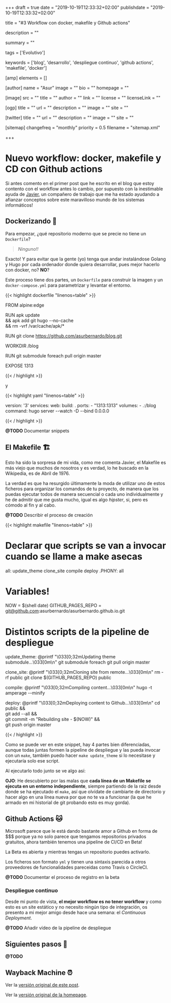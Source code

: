 +++
draft = true
date = "2019-10-19T12:33:32+02:00"
publishdate = "2019-10-19T12:33:32+02:00"

title = "#3 Workflow con docker, makefile y Github actions"

description = ""

summary = ""

tags = ['Evolutivo']

keywords = ['blog', 'desarrollo', 'despliegue continuo', 'github actions', 'makefile', 'docker']

[amp]
    elements = []

[author]
    name = "Asur"
    image = ""
    bio = ""
    homepage = ""

[image]
    src = ""
    title = ""
    author = ""
    link = ""
    license = ""
    licenseLink = ""

[ogp]
    title = ""
    url = ""
    description = ""
    image = ""
    site = ""

[twitter]
    title = ""
    url = ""
    description = ""
    image = ""
    site = ""

[sitemap]
  changefreq = "monthly"
  priority = 0.5
  filename = "sitemap.xml"

+++

# Nuevo workflow: docker, makefile y CD con Github actions

Si antes comento en el primer post que he escrito en el blog que estoy contento con el workflow antes lo cambio, por supuesto con la inestimable ayuda de [Javier](https://www.linkedin.com/in/javier-coscolla-cabrera-95948224/), un compañero de trabajo que me ha estado ayudando a afianzar conceptos sobre este maravilloso mundo de los sistemas informáticos!

## Dockerizando 🐳

Para empezar, ¿qué repositorio moderno que se precie no tiene un `Dockerfile`?

 > *Ninguno!!*

Exacto! Y para evitar que la gente (yo) tenga que andar instalándose Golang y Hugo por cada ordenador donde quiera desarrollar, pues mejor hacerlo con docker, no? **NO**?

Este proceso tiene dos partes, un `Dockerfile` para construir la imagen y un `docker-compose.yml` para parametrizar y levantar el entorno.

{{< highlight dockerfile "linenos=table" >}}

FROM alpine:edge

RUN apk update \
    && apk add git hugo --no-cache \
    && rm -vrf /var/cache/apk/*

RUN git clone https://github.com/asurbernardo/blog.git

WORKDIR /blog

RUN git submodule foreach pull origin master

EXPOSE 1313

{{< / highlight >}}

y

{{< highlight yaml "linenos=table" >}}

version: '3'
services:
  web:
    build: .
    ports:
      - "1313:1313"
    volumes:
      - .:/blog
    command: hugo server --watch -D --bind 0.0.0.0

{{< / highlight >}}

**@TODO** Documentar snippets

## El Makefile 🏗️

Esto ha sido la sorpresa de mi vida, como me comenta Javier, el Makefile es más viejo que muchos de nosotros y es verdad, lo he buscado en la Wikipedia, es de Abril de 1976.

La verdad es que ha resurgido últimamente la moda de utilizar uno de estos ficheros para organizar los comandos de tu proyecto, de manera que los puedas ejecutar todos de manera secuencial o cada uno individualmente y he de admitir que me gusta mucho, igual es algo *hipster*, si, pero es cómodo al fin y al cabo.

**@TODO** Describir el proceso de creación

{{< highlight makefile "linenos=table" >}}

# Declarar que scripts se van a invocar cuando se llame a make asecas
all: update_theme clone_site compile deploy
.PHONY: all

# Variables!
NOW = $(shell date)
GITHUB_PAGES_REPO = git@github.com:asurbernardo/asurbernardo.github.io.git

# Distintos scripts de la pipeline de despliegue
update_theme:
    @printf "\033[0;32mUpdating theme submodule...\033[0m\n"
    git submodule foreach git pull origin master

clone_site:
    @printf "\033[0;32mCloning site from remote...\033[0m\n"
    rm -rf public
    git clone $(GITHUB_PAGES_REPO) public

compile:
    @printf "\033[0;32mCompiling content...\033[0m\n"
    hugo -t amperage --minify

deploy:
    @printf "\033[0;32mDeploying content to Github...\033[0m\n"
    cd public && \
        git add --all && \
        git commit -m "Rebuilding site - $(NOW)" && \
        git push origin master

{{< / highlight >}}

Como se puede ver en este snippet, hay 4 partes bien diferenciadas, aunque todas juntas formen la pipeline de despliegue y las pueda invocar con un `make`, también puedo hacer `make update_theme` si lo necesitase y ejecutaría solo ese script.

Al ejecutarlo todo junto se ve algo así:

<amp-anim 
    layout="responsive"
    width=1200
    height=663
    src="/images/make-command.gif"
    alt="Ejecución de Makefile">
</amp-anim>


**OJO**: He descubierto por las malas que **cada línea de un Makefile se ejecuta en un entorno independiente**, siempre partiendo de la raiz desde donde se ha ejecutado el `make`, así que olvídate de cambiarte de directorio y hacer algo en una línea nueva por que no te va a funcionar (la que he armado en mi historial de git probando esto es muy gorda).

## Github Actions 🐱

Microsoft parece que le está dando bastante amor a Github en forma de $$$ porque ya no solo parece que tengamos repositorios privados gratuitos, ahora también tenemos una pipeline de CI/CD en Beta!

La Beta es abierta y mientras tengas un repositorio puedes activarlo.

Los ficheros son formato `yml` y tienen una sintaxis parecida a otros proveedores de funcionalidades pareceidas como Travis o CircleCI.

**@TODO** Documentar el proceso de registro en la beta

### Despliegue continuo

Desde mi punto de vista, **el mejor workflow es no tener workflow** y como esto es un site estático y no necesito ningún tipo de integración, os presento a mi mejor amigo desde hace una semana: el *Continuous Deployment*.

**@TODO** Añadir vídeo de la pipeline de despliegue

## Siguientes pasos 👣

**@TODO**

## Wayback Machine ⏰

Ver la [versión original de este post](# "Versión original del post").

Ver la [versión original de la homepage](# "Versión original de la homepage").